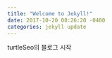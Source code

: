 ```yaml
---
title: "Welcome to Jekyll!"
date: 2017-10-20 08:26:28 -0400
categories: jekyll update
---
```


turtleSeo의 블로그 시작
